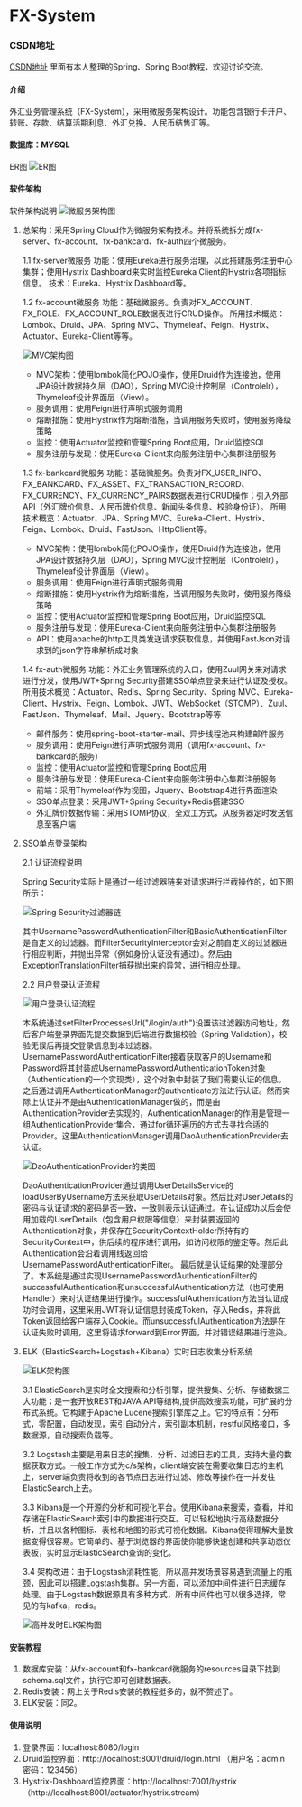 # FX-System

### CSDN地址
[CSDN地址](https://blog.csdn.net/qq_37771475)  里面有本人整理的Spring、Spring Boot教程，欢迎讨论交流。

#### 介绍
外汇业务管理系统（FX-System），采用微服务架构设计。功能包含银行卡开户、转账、存款、结算活期利息、外汇兑换、人民币结售汇等。

#### 数据库：MYSQL
ER图
![ER图](https://images.gitee.com/uploads/images/2019/0510/153351_6286278a_2276680.jpeg "ER图.JPG")

#### 软件架构
软件架构说明
![微服务架构图](https://images.gitee.com/uploads/images/2019/0509/172939_eafca58a_2276680.jpeg "系统架构图.JPG")

1. 总架构：采用Spring Cloud作为微服务架构技术。并将系统拆分成fx-server、fx-account、fx-bankcard、fx-auth四个微服务。

    1.1 fx-server微服务
    功能：使用Eureka进行服务治理，以此搭建服务注册中心集群；使用Hystrix Dashboard来实时监控Eureka Client的Hystrix各项指标信息。
    技术：Eureka、Hystrix Dashboard等。

    1.2 fx-account微服务
    功能：基础微服务。负责对FX_ACCOUNT、FX_ROLE、FX_ACCOUNT_ROLE数据表进行CRUD操作。
    所用技术概览：Lombok、Druid、JPA、Spring MVC、Thymeleaf、Feign、Hystrix、Actuator、Eureka-Client等等。

    ![MVC架构图](https://images.gitee.com/uploads/images/2019/0509/173402_fd7e01a3_2276680.png "屏幕截图.png")

    - MVC架构：使用lombok简化POJO操作，使用Druid作为连接池，使用JPA设计数据持久层（DAO），Spring MVC设计控制层（Controlelr），Thymeleaf设计界面层（View）。
    - 服务调用：使用Feign进行声明式服务调用
    - 熔断措施：使用Hystrix作为熔断措施，当调用服务失败时，使用服务降级策略
    - 监控：使用Actuator监控和管理Spring Boot应用，Druid监控SQL
    - 服务注册与发现：使用Eureka-Client来向服务注册中心集群注册服务

    1.3 fx-bankcard微服务
    功能：基础微服务。负责对FX_USER_INFO、FX_BANKCARD、FX_ASSET、FX_TRANSACTION_RECORD、FX_CURRENCY、FX_CURRENCY_PAIRS数据表进行CRUD操作；引入外部API（外汇牌价信息、人民币牌价信息、新闻头条信息、校验身份证）。
    所用技术概览：Actuator、JPA、Spring MVC、Eureka-Client、Hystrix、Feign、Lombok、Druid、FastJson、HttpClient等。

    - MVC架构：使用lombok简化POJO操作，使用Druid作为连接池，使用JPA设计数据持久层（DAO），Spring MVC设计控制层（Controlelr），Thymeleaf设计界面层（View）。
    - 服务调用：使用Feign进行声明式服务调用
    - 熔断措施：使用Hystrix作为熔断措施，当调用服务失败时，使用服务降级策略
    - 监控：使用Actuator监控和管理Spring Boot应用，Druid监控SQL
    - 服务注册与发现：使用Eureka-Client来向服务注册中心集群注册服务
    - API：使用apache的http工具类发送请求获取信息，并使用FastJson对请求到的json字符串解析成对象

    1.4 fx-auth微服务
    功能：外汇业务管理系统的入口，使用Zuul网关来对请求进行分发，使用JWT+Spring Security搭建SSO单点登录来进行认证及授权。
    所用技术概览：Actuator、Redis、Spring Security、Spring MVC、Eureka-Client、Hystrix、Feign、Lombok、JWT、WebSocket（STOMP）、Zuul、FastJson、Thymeleaf、Mail、Jquery、Bootstrap等等

    - 邮件服务：使用spring-boot-starter-mail、异步线程池来构建邮件服务
    - 服务调用：使用Feign进行声明式服务调用（调用fx-account、fx-bankcard的服务）
    - 监控：使用Actuator监控和管理Spring Boot应用
    - 服务注册与发现：使用Eureka-Client来向服务注册中心集群注册服务
    - 前端：采用Thymeleaf作为视图，Jquery、Bootstrap4进行界面渲染
    - SSO单点登录：采用JWT+Spring Security+Redis搭建SSO
    - 外汇牌价数据传输：采用STOMP协议，全双工方式，从服务器定时发送信息至客户端

2. SSO单点登录架构

    2.1 认证流程说明

    Spring Security实际上是通过一组过滤器链来对请求进行拦截操作的，如下图所示：
    
    ![Spring Security过滤器链](https://images.gitee.com/uploads/images/2019/0510/103054_0fa4bbfd_2276680.png "Spring Security过滤器链.png")

    其中UsernamePasswordAuthenticationFilter和BasicAuthenticationFilter是自定义的过滤器。而FilterSecurityInterceptor会对之前自定义的过滤器进行相应判断，并抛出异常（例如身份认证没有通过）。然后由ExceptionTranslationFilter捕获抛出来的异常，进行相应处理。

    2.2 用户登录认证流程
    
    ![用户登录认证流程](https://images.gitee.com/uploads/images/2019/0510/104301_414d2160_2276680.png "用户登录认证流程.png")

    本系统通过setFilterProcessesUrl("/login/auth")设置该过滤器访问地址，然后客户端登录界面先提交数据到后端进行数据校验（Spring Validation），校验无误后再提交登录信息到本过滤器。
    UsernamePasswordAuthenticationFilter接着获取客户的Username和Password将其封装成UsernamePasswordAuthenticationToken对象（Authentication的一个实现类），这个对象中封装了我们需要认证的信息。之后通过调用AuthenticationManager的authenticate方法进行认证。然而实际上认证并不是由AuthenticationManager做的，而是由AuthenticationProvider去实现的，AuthenticationManager的作用是管理一组AuthenticationProvider集合，通过for循环遍历的方式去寻找合适的Provider。这里AuthenticationManager调用DaoAuthenticationProvider去认证。

    ![ DaoAuthenticationProvider的类图](https://images.gitee.com/uploads/images/2019/0510/112829_742d47d7_2276680.jpeg "DaoAuthenticationProvider的类图.jpg")

    DaoAuthenticationProvider通过调用UserDetailsService的loadUserByUsername方法来获取UserDetails对象。然后比对UserDetails的密码与认证请求的密码是否一致，一致则表示认证通过。在认证成功以后会使用加载的UserDetails（包含用户权限等信息）来封装要返回的Authentication对象，并保存在SecurityContextHolder所持有的SecurityContext中，供后续的程序进行调用，如访问权限的鉴定等。然后此Authentication会沿着调用线返回给UsernamePasswordAuthenticationFilter。
    最后就是认证结果的处理部分了。本系统是通过实现UsernamePasswordAuthenticationFilter的successfulAuthentication和unsuccessfulAuthentication方法（也可使用Handler）来对认证结果进行操作。successfulAuthentication方法当认证成功时会调用，这里采用JWT将认证信息封装成Token，存入Redis，并将此Token返回给客户端存入Cookie。而unsuccessfulAuthentication方法是在认证失败时调用，这里将请求forward到Error界面，并对错误结果进行渲染。


3. ELK（ElasticSearch+Logstash+Kibana）实时日志收集分析系统
    
    ![ELK架构图](https://images.gitee.com/uploads/images/2019/0510/151431_c7aca490_2276680.jpeg "ELK架构图.JPG")

    3.1 ElasticSearch是实时全文搜索和分析引擎，提供搜集、分析、存储数据三大功能；是一套开放REST和JAVA API等结构,提供高效搜索功能，可扩展的分布式系统。它构建于Apache Lucene搜索引擎库之上。它的特点有：分布式，零配置，自动发现，索引自动分片，索引副本机制，restful风格接口，多数据源，自动搜索负载等。
    
    3.2 Logstash主要是用来日志的搜集、分析、过滤日志的工具，支持大量的数据获取方式。一般工作方式为c/s架构，client端安装在需要收集日志的主机上，server端负责将收到的各节点日志进行过滤、修改等操作在一并发往ElasticSearch上去。

    3.3 Kibana是一个开源的分析和可视化平台。使用Kibana来搜索，查看，并和存储在ElasticSearch索引中的数据进行交互。可以轻松地执行高级数据分析，并且以各种图标、表格和地图的形式可视化数据。Kibana使得理解大量数据变得很容易。它简单的、基于浏览器的界面使你能够快速创建和共享动态仪表板，实时显示ElasticSearch查询的变化。

    3.4 架构改进：由于Logstash消耗性能，所以高并发场景容易遇到流量上的瓶颈，因此可以搭建Logstash集群。另一方面，可以添加中间件进行日志缓存处理。由于Logstash数据源具有多种方式，所有中间件也可以很多选择，常见的有kafka，redis。

    ![高并发时ELK架构图](https://images.gitee.com/uploads/images/2019/0510/152049_0f55fd71_2276680.png "屏幕截图.png")


#### 安装教程

1. 数据库安装：从fx-account和fx-bankcard微服务的resources目录下找到schema.sql文件，执行它即可创建数据表。
2. Redis安装：网上关于Redis安装的教程挺多的，就不赘述了。
3. ELK安装：同2。

#### 使用说明

1. 登录界面：localhost:8080/login
2. Druid监控界面：http://localhost:8001/druid/login.html （用户名：admin 密码：123456）
3. Hystrix-Dashboard监控界面：http://localhost:7001/hystrix（http://localhost:8001/actuator/hystrix.stream）
